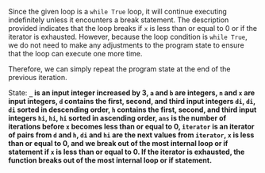 Since the given loop is a `while True` loop, it will continue executing indefinitely unless it encounters a break statement. The description provided indicates that the loop breaks if `x` is less than or equal to 0 or if the iterator is exhausted. However, because the loop condition is `while True`, we do not need to make any adjustments to the program state to ensure that the loop can execute one more time.

Therefore, we can simply repeat the program state at the end of the previous iteration.

State: **`_` is an input integer increased by 3, `a` and `b` are integers, `n` and `x` are input integers, `d` contains the first, second, and third input integers `di`, `di`, `di` sorted in descending order, `h` contains the first, second, and third input integers `hi`, `hi`, `hi` sorted in ascending order, `ans` is the number of iterations before `x` becomes less than or equal to 0, `iterator` is an iterator of pairs from `d` and `h`, `di` and `hi` are the next values from `iterator`, `x` is less than or equal to 0, and we break out of the most internal loop or if statement if `x` is less than or equal to 0. If the iterator is exhausted, the function breaks out of the most internal loop or if statement.**